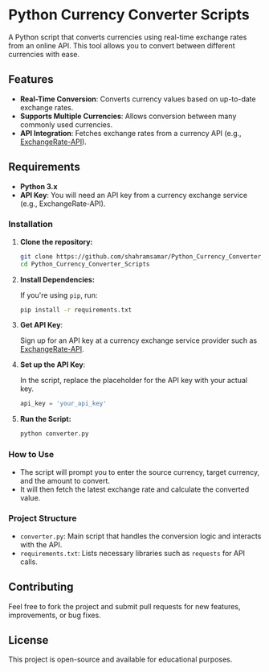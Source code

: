 # Python Currency Converter Scripts

A Python script that converts currencies using real-time exchange rates from an online API. This tool allows you to convert between different currencies with ease.

## Features

- **Real-Time Conversion**: Converts currency values based on up-to-date exchange rates.
- **Supports Multiple Currencies**: Allows conversion between many commonly used currencies.
- **API Integration**: Fetches exchange rates from a currency API (e.g., [ExchangeRate-API](https://www.exchangerate-api.com/)).

## Requirements

- **Python 3.x**
- **API Key**: You will need an API key from a currency exchange service (e.g., ExchangeRate-API).

### Installation

1. **Clone the repository:**

    ```bash
    git clone https://github.com/shahramsamar/Python_Currency_Converter_Scripts.git
    cd Python_Currency_Converter_Scripts
    ```

2. **Install Dependencies:**

    If you're using `pip`, run:

    ```bash
    pip install -r requirements.txt
    ```

3. **Get API Key**:

    Sign up for an API key at a currency exchange service provider such as [ExchangeRate-API](https://www.exchangerate-api.com/).

4. **Set up the API Key**:

    In the script, replace the placeholder for the API key with your actual key.

    ```python
    api_key = 'your_api_key'
    ```

5. **Run the Script:**

    ```bash
    python converter.py
    ```

### How to Use

- The script will prompt you to enter the source currency, target currency, and the amount to convert.
- It will then fetch the latest exchange rate and calculate the converted value.

### Project Structure

- `converter.py`: Main script that handles the conversion logic and interacts with the API.
- `requirements.txt`: Lists necessary libraries such as `requests` for API calls.

## Contributing

Feel free to fork the project and submit pull requests for new features, improvements, or bug fixes.

## License

This project is open-source and available for educational purposes.
 
